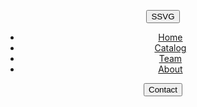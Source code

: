 
<html>
  <head>
    <meta charset="utf-8">
    <meta http-equiv="X-UA-Compatible" content="IE=edge">
    <meta charset="utf-8">
    <meta http-equiv="X-UA-Compatible" content="IE=edge">
    <meta name="description" content="">
    <meta name="viewport" content="width=device-width, initial-scale=1">
    <link rel="stylesheet" href="homesite.scss">
  </head>
  
  <body>
    <header>

  <button class="logo">SSVG</button>
      <nav> 
       <ul class="nav_links">
          <li> <a href="#">Home</a></li>
          <li> <a href="#">Catalog</a></li>
          <li> <a href="#">Team</a></li>
          <li> <a href="#">About</a></li>
        </ul>
      </nav> 
        <a class="cta" href="#"><button>Contact</button></a>
    </header>

  </body>
</html>